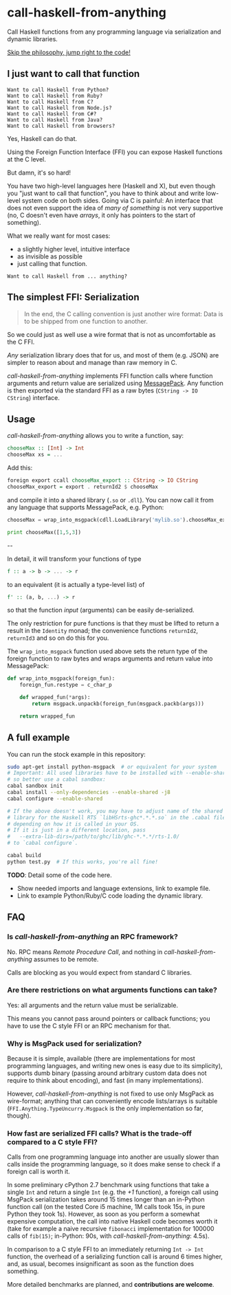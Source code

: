 call-haskell-from-anything
==========================

Call Haskell functions from any programming language via serialization and dynamic libraries.

[Skip the philosophy, jump right to the code!](#usage)


I just want to call that function
---------------------------------

```
Want to call Haskell from Python?
Want to call Haskell from Ruby?
Want to call Haskell from C?
Want to call Haskell from Node.js?
Want to call Haskell from C#?
Want to call Haskell from Java?
Want to call Haskell from browsers?
```

Yes, Haskell can do that.

Using the Foreign Function Interface (FFI) you can expose Haskell functions at the C level.

But damn, it's so hard!

You have two high-level languages here (Haskell and X), but even though you "just want to call that function", you have to think about and write low-level system code on both sides.
Going via C is painful: An interface that does not even support the idea of *many of something* is not very supportive (no, C doesn't even have *arrays*, it only has pointers to the start of something).

What we really want for most cases:
* a slightly higher level, intuitive interface
* as invisible as possible
* just calling that function.

```
Want to call Haskell from ... anything?
```


The simplest FFI: Serialization
-------------------------------

> In the end, the C calling convention is just another wire format:
> Data is to be shipped from one function to another.

So we could just as well use a wire format that is not as uncomfortable as the C FFI.

*Any* serialization library does that for us, and most of them (e.g. JSON) are simpler to reason about and manage than raw memory in C.

*call-haskell-from-anything* implements FFI function calls where function arguments and return value are serialized using [MessagePack](http://msgpack.org).
Any function is then exported via the standard FFI as a raw bytes (`CString -> IO CString`) interface.


Usage
-----

*call-haskell-from-anything* allows you to write a function, say:

```haskell
chooseMax :: [Int] -> Int
chooseMax xs = ...
```

Add this:

```haskell
foreign export ccall chooseMax_export :: CString -> IO CString
chooseMax_export = export . returnId2 $ chooseMax
```

and compile it into a shared library (`.so` or `.dll`).
You can now call it from any language that supports MessagePack, e.g. Python:

```python
chooseMax = wrap_into_msgpack(cdll.LoadLibrary('mylib.so').chooseMax_export)

print chooseMax([1,5,3])
```

--

In detail, it will transform your functions of type

```haskell
f :: a -> b -> ... -> r
```

to an equivalent (it is actually a type-level list) of

```haskell
f' :: (a, b, ...) -> r
```

so that the function *input* (arguments) can be easily de-serialized.

The only restriction for pure functions is that they must be lifted to return a result in the `Identity` monad; the convenience functions `returnId2`, `returnId3` and so on do this for you.

The `wrap_into_msgpack` function used above sets the return type of the foreign function to raw bytes and wraps arguments and return value into MessagePack:

```python
def wrap_into_msgpack(foreign_fun):
    foreign_fun.restype = c_char_p

    def wrapped_fun(*args):
        return msgpack.unpackb(foreign_fun(msgpack.packb(args)))

    return wrapped_fun
```


A full example
--------------

You can run the stock example in this repository:

```bash
sudo apt-get install python-msgpack  # or equivalent for your system
# Important: All used libraries have to be installed with --enable-shared,
# so better use a cabal sandbox:
cabal sandbox init
cabal install --only-dependencies --enable-shared -j8
cabal configure --enable-shared

# If the above doesn't work, you may have to adjust name of the shared
# library for the Haskell RTS `libHSrts-ghc*.*.*.so` in the .cabal file,
# depending on how it is called in your OS.
# If it is just in a different location, pass
#   --extra-lib-dirs=/path/to/ghc/lib/ghc-*.*.*/rts-1.0/
# to `cabal configure`.

cabal build
python test.py  # If this works, you're all fine!
```

**TODO**: Detail some of the code here.

* Show needed imports and language extensions, link to example file.
* Link to example Python/Ruby/C code loading the dynamic library.


FAQ
---

### Is *call-haskell-from-anything* an RPC framework?

No. RPC means *Remote Procedure Call*, and nothing in *call-haskell-from-anything* assumes to be remote.

Calls are blocking as you would expect from standard C libraries.


### Are there restrictions on what arguments functions can take?

Yes: all arguments and the return value must be serializable.

This means you cannot pass around pointers or callback functions; you have to use the C style FFI or an RPC mechanism for that.


### Why is MsgPack used for serialization?

Because it is simple, available (there are implementations for most programming languages, and writing new ones is easy due to its simplicity), supports dumb binary (passing around arbitrary custom data does not require to think about encoding), and fast (in many implementations).

However, *call-haskell-from-anything* is not fixed to use only MsgPack as wire-format; anything that can conveniently encode lists/arrays is suitable (`FFI.Anything.TypeUncurry.Msgpack` is the only implementation so far, though).


### How fast are serialized FFI calls? What is the trade-off compared to a C style FFI?

Calls from one programming language into another are usually slower than calls inside the programming language, so it does make sense to check if a foreign call is worth it.

In some preliminary cPython 2.7 benchmark using functions that take a single `Int` and return a single `Int` (e.g. the *+1* function), a foreign call using MsgPack serialization takes around 15 times longer than an in-Python function call (on the tested Core i5 machine, 1M calls took 15s, in pure Python they took 1s). However, as soon as you perform a somewhat expensive computation, the call into native Haskell code becomes worth it (take for example a naive recursive `fibonacci` implementation for 100000 calls of `fib(15)`; in-Python: 90s, with *call-haskell-from-anything*: 4.5s).

In comparison to a C style FFI to an immediately returning `Int -> Int` function, the overhead of a serializing function call is around 6 times higher, and, as usual, becomes insignificant as soon as the function does something.

More detailed benchmarks are planned, and **contributions are welcome**.
